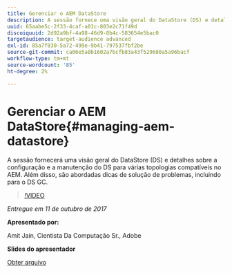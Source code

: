 ```yaml
---
title: Gerenciar o AEM DataStore
description: A sessão fornece uma visão geral do DataStore (DS) e detalhes sobre a configuração e a manutenção do DS para várias topologias compatíveis no AEM. Além disso, são abordadas dicas de solução de problemas, incluindo para o DS GC.
uuid: 65aabe5c-2f33-4caf-a01c-803e2c71f49d
discoiquuid: 2d92a9bf-4a98-46d9-8b4c-583654e5bac0
targetaudience: target-audience advanced
exl-id: 85a7f830-5a72-499e-9b41-797537fbf2be
source-git-commit: ca06e5a8b1602a7bcfb83a43f529680a5a96bacf
workflow-type: tm+mt
source-wordcount: '85'
ht-degree: 2%

---
```


# Gerenciar o AEM DataStore{#managing-aem-datastore}

A sessão fornecerá uma visão geral do DataStore (DS) e detalhes sobre a configuração e a manutenção do DS para várias topologias compatíveis no AEM. Além disso, são abordadas dicas de solução de problemas, incluindo para o DS GC.

>[!VIDEO](https://video.tv.adobe.com/v/20422/?quality=9)

*Entregue em 11 de outubro de 2017*

**Apresentado por:**

Amit Jain, Cientista Da Computação Sr., Adobe

**Slides do apresentador**

[Obter arquivo](assets/managing-aem-datastoreoct17.pdf)
<!--
[Get back to the Overview](https://helpx.adobe.com/experience-manager/kt/eseminars/gems/aem-index.html)
-->
